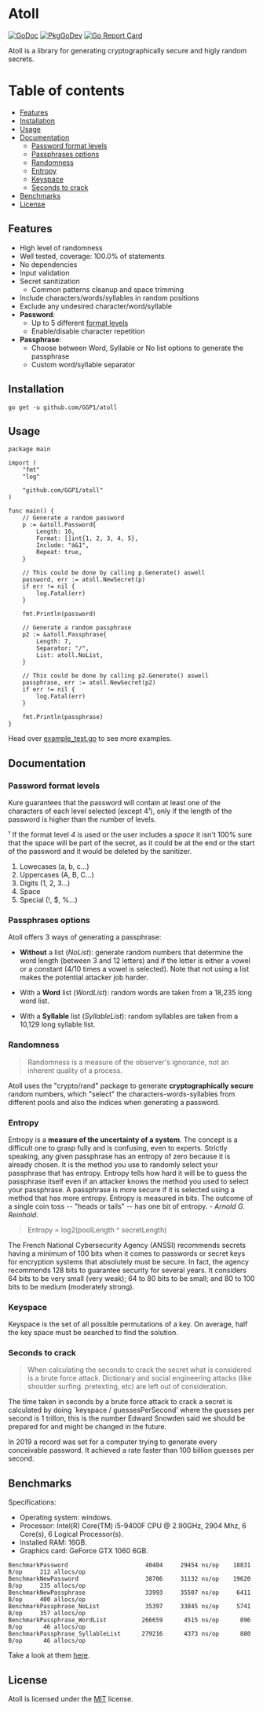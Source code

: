 # Atoll

[![GoDoc](https://img.shields.io/static/v1?label=godoc&message=reference&color=blue)](https://godoc.org/github.com/GGP1/atoll)
[![PkgGoDev](https://pkg.go.dev/badge/github.com/GGP1/atoll)](https://pkg.go.dev/github.com/GGP1/atoll)
[![Go Report Card](https://goreportcard.com/badge/github.com/GGP1/atoll)](https://goreportcard.com/report/github.com/GGP1/atoll)

Atoll is a library for generating cryptographically secure and higly random secrets.

# Table of contents

- [Features](#features)
- [Installation](#installation)
- [Usage](#usage)
- [Documentation](#documentation)
    - [Password format levels](#password-format-levels)
    - [Passphrases options](#passphrases-options)
    - [Randomness](#randomness)
    - [Entropy](#entropy)
    - [Keyspace](#keyspace)
    - [Seconds to crack](#seconds-to-crack)
- [Benchmarks](#benchmarks)
- [License](#license)

## Features

- High level of randomness
- Well tested, coverage: 100.0% of statements
- No dependencies
- Input validation
- Secret sanitization
    * Common patterns cleanup and space trimming
- Include characters/words/syllables in random positions
- Exclude any undesired character/word/syllable
- **Password**:
    * Up to 5 different [format levels](#password-format-levels)
    * Enable/disable character repetition
- **Passphrase**:
    * Choose between Word, Syllable or No list options to generate the passphrase
    * Custom word/syllable separator

## Installation

```
go get -u github.com/GGP1/atoll
```

## Usage

```
package main

import (
    "fmt"
    "log"

    "github.com/GGP1/atoll"
)

func main() {
    // Generate a random password
    p := &atoll.Password{
        Length: 16,
        Format: []int{1, 2, 3, 4, 5},
        Include: "á&1",
        Repeat: true,
    }

    // This could be done by calling p.Generate() aswell 
    password, err := atoll.NewSecret(p)
    if err != nil {
        log.Fatal(err)
    }

    fmt.Println(password)

    // Generate a random passphrase
    p2 := &atoll.Passphrase{
        Length: 7,
        Separator: "/",
        List: atoll.NoList,
    }

    // This could be done by calling p2.Generate() aswell
    passphrase, err := atoll.NewSecret(p2)
    if err != nil {
        log.Fatal(err)
    }

    fmt.Println(passphrase)
}
```

Head over [example_test.go](/example_test.go) to see more examples.

## Documentation

### Password format levels

Kure guarantees that the password will contain at least one of the characters of each level selected (except 4¹), only if the length of the password is higher than the number of levels.

¹ If the format level *4* is used or the user includes a *space* it isn't 100% sure that the space will be part of the secret, as it could be at the end or the start of the password and it would be deleted by the sanitizer.

1. Lowecases (a, b, c...)
2. Uppercases (A, B, C...)
3. Digits (1, 2, 3...)
4. Space
5. Special (!, $, %...)

### Passphrases options

Atoll offers 3 ways of generating a passphrase:

- **Without** a list (*NoList*): generate random numbers that determine the word length (between 3 and 12 letters) and if the letter is either a vowel or a constant (4/10 times a vowel is selected). Note that not using a list makes the potential attacker job harder.

- With a **Word** list (*WordList*): random words are taken from a 18,235 long word list.
    
- With a **Syllable** list (*SyllableList*): random syllables are taken from a 10,129 long syllable list.

### Randomness

> Randomness is a measure of the observer's ignorance, not an inherent quality of a process.

Atoll uses the "crypto/rand" package to generate **cryptographically secure** random numbers, which "select" the characters-words-syllables from different pools and also the indices when generating a password.

### Entropy

Entropy is a **measure of the uncertainty of a system**. The concept is a difficult one to grasp fully and is confusing, even to experts. Strictly speaking, any given passphrase has an entropy of zero because it is already chosen. It is the method you use to randomly select your passphrase that has entropy. Entropy tells how hard it will be to guess the passphrase itself even if an attacker knows the method you used to select your passphrase. A passphrase is more secure if it is selected using a method that has more entropy. Entropy is measured in bits. The outcome of a single coin toss -- "heads or tails" -- has one bit of entropy. - *Arnold G. Reinhold*.

> Entropy = log2(poolLength ^ secretLength)

The French National Cybersecurity Agency (ANSSI) recommends secrets having a minimum of 100 bits when it comes to passwords or secret keys for encryption systems that absolutely must be secure. In fact, the agency recommends 128 bits to guarantee security for several years. It considers 64 bits to be very small (very weak); 64 to 80 bits to be small; and 80 to 100 bits to be medium (moderately strong).

### Keyspace

Keyspace is the set of all possible permutations of a key. On average, half the key space must be searched to find the solution.

### Seconds to crack

> When calculating the seconds to crack the secret what is considered is a brute force attack. Dictionary and social engineering attacks (like shoulder surfing. pretexting, etc) are left out of consideration.

The time taken in seconds by a brute force attack to crack a secret is calculated by doing `keyspace / guessesPerSecond' where the guesses per second is 1 trillon, this is the number Edward Snowden said we should be prepared for and might be changed in the future.

In 2019 a record was set for a computer trying to generate every conceivable password. It achieved a rate faster than 100 billion guesses per second.

## Benchmarks

Specifications: 
* Operating system: windows.
* Processor: Intel(R) Core(TM) i5-9400F CPU @ 2.90GHz, 2904 Mhz, 6 Core(s), 6 Logical Processor(s).
* Installed RAM: 16GB.
* Graphics card: GeForce GTX 1060 6GB.

```
BenchmarkPassword                  	   40404     29454 ns/op    18831 B/op     212 allocs/op
BenchmarkNewPassword               	   38706     31132 ns/op    19620 B/op     235 allocs/op
BenchmarkNewPassphrase             	   33993     35507 ns/op     6411 B/op     400 allocs/op
BenchmarkPassphrase_NoList         	   35397     33845 ns/op     5741 B/op     357 allocs/op
BenchmarkPassphrase_WordList       	  266659      4515 ns/op      896 B/op      46 allocs/op
BenchmarkPassphrase_SyllableList   	  279216      4373 ns/op      880 B/op      46 allocs/op
```

Take a look at them [here](/benchmark_test.go).

## License

Atoll is licensed under the [MIT](/LICENSE) license.